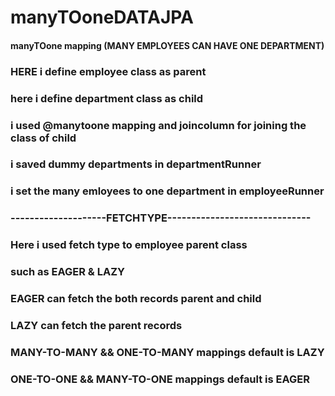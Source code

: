 # manyTOoneDATAJPA
#### manyTOone mapping (MANY EMPLOYEES CAN HAVE ONE DEPARTMENT)
### HERE i define employee class as parent
### here i define department class as child
### i used @manytoone mapping and joincolumn for joining the class of child
### i saved dummy departments in departmentRunner
### i set the many emloyees to one department in employeeRunner
### --------------------FETCHTYPE------------------------------
### Here i used fetch type to employee parent class
### such as EAGER &  LAZY
### EAGER can fetch the both records parent and child
### LAZY can fetch the parent records
### MANY-TO-MANY && ONE-TO-MANY mappings default is LAZY 
### ONE-TO-ONE   && MANY-TO-ONE mappings default is EAGER
